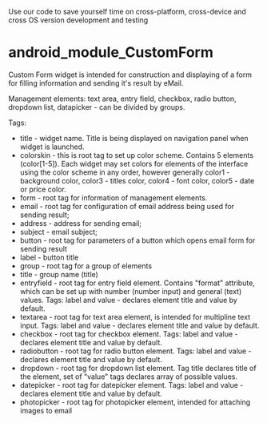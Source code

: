 Use our code to save yourself time on cross-platform, cross-device and cross OS version development and testing
# android_module_CustomForm
Custom Form widget is intended for construction and displaying of a form for filling information and sending it's result by eMail.

Management elements: text area, entry field, checkbox, radio button, dropdown list, datapicker - can be divided by groups.

Tags:

- title - widget name. Title is being displayed on navigation panel when widget is launched.
- colorskin - this is root tag to set up color scheme. Contains 5 elements (color[1-5]). Each widget may set colors for elements of the interface using the color scheme in any order, however generally color1 - background color, color3 - titles color, color4 - font color, color5 - date or price color.
- form - root tag for information of management elements.
 - email - root tag for configuration of email address being used for sending result;
  - address - address for sending email;
  - subject - email subject;
  - button - root tag for parameters of a button which opens email form for sending result
 - label - button title
- group - root tag for a group of elements
 - title - group name (title)
 - entryfield - root tag for entry field element. Contains "format" attribute, which can be set up with number (number input) and general (text) values. Tags: label and value - declares element title and value by default.
 - textarea - root tag for text area element, is intended for multipline text input. Tags: label and value - declares element title and value by default.
 - checkbox - root tag for checkbox element. Tags: label and value - declares element title and value by default.
 - radiobutton - root tag for radio button element. Tags: label and value - declares element title and value by default.
 - dropdown - root tag for dropdown list element. Tag title declares title of the element, set of "value" tags declares array of possible values.
 - datepicker - root tag for datepicker element. Tags: label and value - declares element title and value by default.
 - photopicker - root tag for photopicker element, intended for attaching images to email 